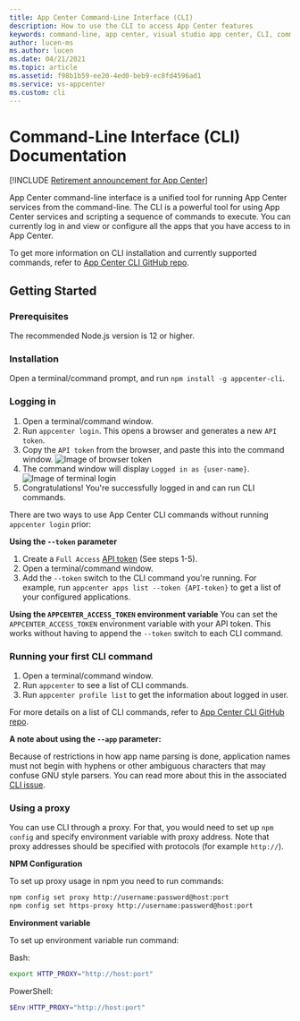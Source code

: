 ```yaml
---
title: App Center Command-Line Interface (CLI)
description: How to use the CLI to access App Center features
keywords: command-line, app center, visual studio app center, CLI, command-line interface
author: lucen-ms
ms.author: lucen
ms.date: 04/21/2021
ms.topic: article
ms.assetid: f98b1b59-ee20-4ed0-beb9-ec8fd4596ad1
ms.service: vs-appcenter
ms.custom: cli
---
```


# Command-Line Interface (CLI) Documentation

[!INCLUDE [Retirement announcement for App Center](~/includes/retirement.md)]

App Center command-line interface is a unified tool for running App Center services from the command-line. The CLI is a powerful tool for using App Center services and scripting a sequence of commands to execute. You can currently log in and view or configure all the apps that you have access to in App Center.

To get more information on CLI installation and currently supported commands, refer to [App Center CLI GitHub repo](https://github.com/Microsoft/mobile-center-cli).

## Getting Started
### Prerequisites
The recommended Node.js version is 12 or higher.

### Installation
Open a terminal/command prompt, and run `npm install -g appcenter-cli`.

### Logging in
1. Open a terminal/command window.
2. Run `appcenter login`. This opens a browser and generates a new `API token`.
3. Copy the `API token` from the browser, and paste this into the command window.
   ![Image of browser token](~/cli/images/browserToken.png)
4. The command window will display `Logged in as {user-name}`.
   ![Image of terminal login](~/cli/images/terminalLogin.png)
5. Congratulations! You're successfully logged in and can run CLI commands. 

There are two ways to use App Center CLI commands without running `appcenter login` prior:
 
**Using the `--token` parameter**
1. Create a `Full Access` [API token](/appcenter/api-docs/) (See steps 1-5).
2. Open a terminal/command window.
3. Add the `--token` switch to the CLI command you're running. For example, run `appcenter apps list --token {API-token}` to get a list of your configured applications. 

**Using the `APPCENTER_ACCESS_TOKEN` environment variable**
You can set the `APPCENTER_ACCESS_TOKEN` environment variable with your API token. This works without having to append the `--token` switch to each CLI command.

### Running your first CLI command
1. Open a terminal/command window.
2. Run `appcenter` to see a list of CLI commands. 
3. Run `appcenter profile list` to get the information about logged in user.

For more details on a list of CLI commands, refer to [App Center CLI GitHub repo](https://github.com/microsoft/appcenter-cli).

**A note about using the `--app` parameter:**

Because of restrictions in how app name parsing is done, application names must not begin with hyphens or other ambiguous characters that may confuse GNU style parsers. You can read more about this in the associated [CLI issue](https://github.com/Microsoft/appcenter-cli/issues/287). 

### Using a proxy

You can use CLI through a proxy. For that, you would need to set up `npm config` and specify environment variable with proxy address.
Note that proxy addresses should be specified with protocols (for example `http://`).

**NPM Configuration**

To set up proxy usage in npm you need to run commands:

```bash
npm config set proxy http://username:password@host:port
npm config set https-proxy http://username:password@host:port
```

**Environment variable**

To set up environment variable run command:

Bash:
```bash
export HTTP_PROXY="http://host:port"
```

PowerShell:
```powershell
$Env:HTTP_PROXY="http://host:port"
```
